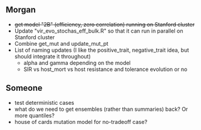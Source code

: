 ## Morgan

* ~~get model "2B" (efficiency, zero correlation) running on Stanford cluster~~
* Update "vir_evo_stochas_eff_bulk.R" so that it can run in parallel on Stanford cluster
* Combine get_mut and update_mut_pt
* List of naming updates (I like the positive_trait, negative_trait idea, but should integrate it throughout)
  - alpha and gamma depending on the model
  - SIR vs host_mort vs host resistance and tolerance evolution or no

## Someone

* test deterministic cases
* what do we need to get ensembles (rather than summaries) back? Or more quantiles?
* house of cards mutation model for no-tradeoff case?
 

